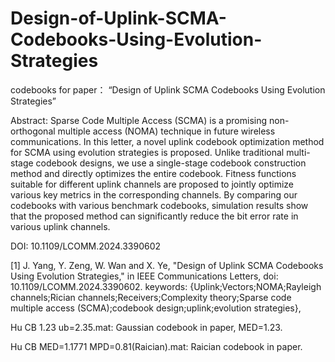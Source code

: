 # Design-of-Uplink-SCMA-Codebooks-Using-Evolution-Strategies
codebooks for paper： “Design of Uplink SCMA Codebooks Using Evolution Strategies”

Abstract:
Sparse Code Multiple Access (SCMA) is a promising non-orthogonal multiple access (NOMA) technique in future wireless communications. In this letter, a novel uplink codebook optimization method for SCMA using evolution strategies is proposed. Unlike traditional multi-stage codebook designs, we use a single-stage codebook construction method and directly optimizes the entire codebook. Fitness functions suitable for different uplink channels are proposed to jointly optimize various key metrics in the corresponding channels. By comparing our codebooks with various benchmark codebooks, simulation results show that the proposed method can significantly reduce the bit error rate in various uplink channels.

DOI: 10.1109/LCOMM.2024.3390602

[1] J. Yang, Y. Zeng, W. Wan and X. Ye, "Design of Uplink SCMA Codebooks Using Evolution Strategies," in IEEE Communications Letters, doi: 10.1109/LCOMM.2024.3390602.
keywords: {Uplink;Vectors;NOMA;Rayleigh channels;Rician channels;Receivers;Complexity theory;Sparse code multiple access (SCMA);codebook design;uplink;evolution strategies},

Hu CB 1.23 ub=2.35.mat: Gaussian codebook in paper, MED=1.23.

Hu CB MED=1.1771 MPD=0.81(Raician).mat: Raician codebook in paper.
